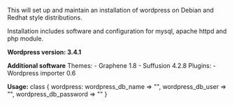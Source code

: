 This will set up and maintain an installation of wordpress on Debian and Redhat style distributions.

Installation includes software and configuration for mysql, apache httpd and php module.

__Wordpress version: 3.4.1__

__Additional software__
  Themes:
  	- Graphene 1.8
	- Suffusion 4.2.8
  Plugins:
    - Wordpress importer 0.6

__Usage:__
    class {
      wordpress:
      wordpress_db_name =>      "<name of database>",
      wordpress_db_user =>      "<database user>",
      wordpress_db_password =>  "<database password>"
    }
